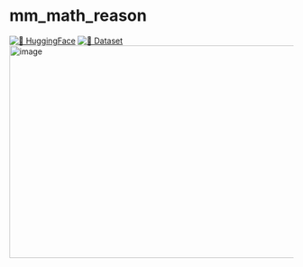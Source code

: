 # mm_math_reason


[![🤗 HuggingFace](https://img.shields.io/badge/%F0%9F%A4%97%20HuggingFace-blue)](https://huggingface.co/TencentBAC/TBAC-VLR1-3B-preview)
[![🤗 Dataset](https://img.shields.io/badge/%F0%9F%A4%97%20Dataset-Benchmark-blue)](https://huggingface.co/datasets/oulinyu/mm_math_benchmark)
<img width="819" height="377" alt="image" src="https://github.com/user-attachments/assets/0c45460f-afeb-4d01-94c9-8b14bb39e415" />

